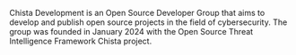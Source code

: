 Chista Development is an Open Source Developer Group that aims to develop and publish open source projects in the field of cybersecurity. The group was founded in January 2024 with the Open Source Threat Intelligence Framework Chista project.
